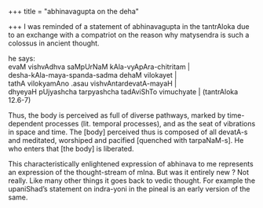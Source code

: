 +++
title = "abhinavagupta on the deha"

+++
I was reminded of a statement of abhinavagupta in the tantrAloka due to
an exchange with a compatriot on the reason why matysendra is such a
colossus in ancient thought.

he says:  
evaM vishvAdhva saMpUrNaM kAla-vyApAra-chitritam |  
desha-kAla-maya-spanda-sadma dehaM vilokayet |  
tathA vilokyamAno .asau vishvAntardevatA-mayaH |  
dhyeyaH pUjyashcha tarpyashcha tadAviShTo vimuchyate | (tantrAloka
12.6-7)

Thus, the body is perceived as full of diverse pathways, marked by
time-dependent processes (lit. temporal processes), and as the seat of
vibrations in space and time. The \[body\] perceived thus is composed of
all devatA-s and meditated, worshiped and pacified \[quenched with
tarpaNaM-s\]. He who enters that \[the body\] is liberated.

This characteristically enlightened expression of abhinava to me
represents an expression of the thought-stream of mIna. But was it
entirely new ? Not really. Like many other things it goes back to vedic
thought. For example the upaniShad’s statement on indra-yoni in the
pineal is an early version of the same.
